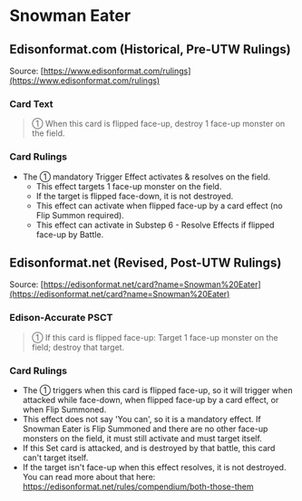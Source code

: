# Snowman Eater

## Edisonformat.com (Historical, Pre-UTW Rulings)

Source: [https://www.edisonformat.com/rulings](https://www.edisonformat.com/rulings)

### Card Text

> ① When this card is flipped face-up, destroy 1 face-up monster on the field.

### Card Rulings

*   The ① mandatory Trigger Effect activates & resolves on the field.
    *   This effect targets 1 face-up monster on the field.
    *   If the target is flipped face-down, it is not destroyed.
    *   This effect can activate when flipped face-up by a card effect (no Flip Summon required).
    *   This effect can activate in Substep 6 - Resolve Effects if flipped face-up by Battle.

## Edisonformat.net (Revised, Post-UTW Rulings)

Source: [https://edisonformat.net/card?name=Snowman%20Eater](https://edisonformat.net/card?name=Snowman%20Eater)

### Edison-Accurate PSCT

> ① If this card is flipped face-up: Target 1 face-up monster on the field; destroy that target.

### Card Rulings

*   The ① triggers when this card is flipped face-up, so it will trigger when attacked while face-down, when flipped face-up by a card effect, or when Flip Summoned.
*   This effect does not say 'You can', so it is a mandatory effect. If Snowman Eater is Flip Summoned and there are no other face-up monsters on the field, it must still activate and must target itself.
*   If this Set card is attacked, and is destroyed by that battle, this card can't target itself.
*   If the target isn't face-up when this effect resolves, it is not destroyed. You can read more about that here: https://edisonformat.net/rules/compendium/both-those-them
            